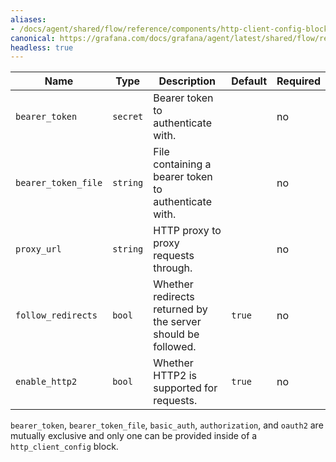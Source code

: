 ```yaml
---
aliases:
- /docs/agent/shared/flow/reference/components/http-client-config-block/
canonical: https://grafana.com/docs/grafana/agent/latest/shared/flow/reference/components/http-client-config-block/
headless: true
---
```


Name | Type | Description | Default | Required
---- | ---- | ----------- | ------- | --------
`bearer_token` | `secret` | Bearer token to authenticate with. | | no
`bearer_token_file` | `string` | File containing a bearer token to authenticate with. | | no
`proxy_url` | `string` | HTTP proxy to proxy requests through. | | no
`follow_redirects` | `bool` | Whether redirects returned by the server should be followed. | `true` | no
`enable_http2` | `bool` | Whether HTTP2 is supported for requests. | `true` | no

`bearer_token`, `bearer_token_file`, `basic_auth`, `authorization`, and
`oauth2` are mutually exclusive and only one can be provided inside of a
`http_client_config` block.
